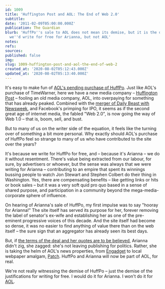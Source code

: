 ```yaml
---
id: 1009
title: 'Huffington Post and AOL: The End of Web 2.0'
subtitle: 
date: '2011-02-09T05:00:00.000Z'
publication: The Guardian
blurb: 'HuffPo''s sale to AOL does not mean its demise, but it is the demise of something:
  we''d write for free for Arianna, but not AOL'
notes: 
refs: 
sources: 
published: false
img: 
slug: 1009-huffington-post-and-aol-the-end-of-web-2
created_at: '2020-08-02T05:12:43.000Z'
updated_at: '2020-08-02T05:13:40.000Z'
---
```

It's easy to make fun of [AOL's pending purchase of HuffPo](https://www.theguardian.com/world/richard-adams-blog/2011/feb/07/huffington-post-sale-aol-ariana). Just like AOL's purchase of TimeWarner, here we have a new media company – [Huffington Post](http://www.huffingtonpost.com/) – fooling an old media company, AOL, into overpaying for something that has already peaked. Combined with the [merger of Daily Beast with Newsweek](http://www.thedailybeast.com/blogs-and-stories/2010-11-12/newsweek-daily-beast-merge-announcement/), and Facebook's primping for IPO, it seems as if the second great age of internet media, the fabled "Web 2.0", is now going the way of Web 1.0 – that is, boom, sell, and bust.

But to many of us on the writer side of the equation, it feels like the turning over of something a bit more personal. Why exactly should AOL's purchase of HuffPo feel so strange to many of us who have contributed to the site over the years?

It's because we write for HuffPo for free, and – because it's Arianna – we do it without resentment. There's value being extracted from our labour, for sure, by advertisers or whoever, but the sense was always that we were writing for Arianna – contributing to an empire that spent its winnings bussing people to watch Jon Stewart and Stephen Colbert do their thing in Washington. Yes, there are compensating benefits – like getting links or hits or book sales – but it was a very soft quid pro quo based in a sense of shared purpose, and participation in a community beyond the mega-media-corporate sphere of influence.

On hearing of Arianna's sale of HuffPo, my first impulse was to say "hooray for Arianna!" The site itself has served its purpose for her, forever removing the label of senator's ex-wife and establishing her as one of the pre-eminent progressive voices of this decade. And the site itself had become so dense, it was no easier to find anything of value there than on the web itself – the sure sign that an aggregator has already seen its best days.

But, if [the terms of the deal and her quotes are to be believed](https://www.theguardian.com/media/2011/feb/07/arianna-huffinton-profile), Arianna didn't zig, she zagged: she's not leaving publishing for politics. Rather, she is taking the helm of AOL's news properties, from [Engadget](http://www.engadget.com/) to local webpaper amalgam, [Patch](http://www.patch.com/). HuffPo and Arianna will now be part of AOL, for real.

We're not really witnessing the demise of HuffPo – just the demise of the justifications for writing for free. I would do it for Arianna. I won't do it for [AOL](https://www.theguardian.com/technology/aol).
